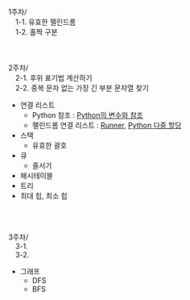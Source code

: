 1주차/  
&emsp;1-1. 유효한 팰린드롬  
&emsp;1-2. 홀짝 구분
<br/>   
<br/>   
2주차/  
&emsp;2-1. 후위 표기법 계산하기  
&emsp;2-2. 중복 문자 없는 가장 긴 부분 문자열 찾기
- 연결 리스트
    - Python 참조 : [Python의 변수와 참조](https://yesaroun.tistory.com/entry/%EC%B0%B8%EC%A1%B0%EC%97%90-%EC%9D%98%ED%95%9C-%EB%B3%80%EC%88%98%EC%99%80-%EA%B0%9D%EC%B2%B4-%EC%97%B0%EA%B2%B0)  
    - 팰린드롬 연결 리스트 : [Runner](https://medium.com/@heeee/python-%ED%8C%B0%EB%A6%B0%EB%93%9C%EB%A1%AC-%EC%97%B0%EA%B2%B0-%EB%A6%AC%EC%8A%A4%ED%8A%B8-ff0009a85496), [Python 다중 할당](https://volatile.tistory.com/9)  
- 스택
    - 유효한 괄호
- 큐
    - 줄서기
- 해시테이블
- 트리
- 최대 힙, 최소 힙  
<br/>   
<br/>  

3주차/    
&emsp;3-1.     
&emsp;3-2.   
- 그래프  
    - DFS  
    - BFS  
